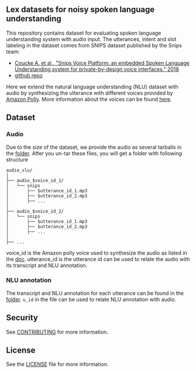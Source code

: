 ## Lex datasets for noisy spoken language understanding 

This repository contains dataset for evaluating spoken language understanding system with audio input. The utterances, intent and slot labeling in the dataset comes from SNIPS dataset published by the Snips team:
-  [Coucke A. et al., "Snips Voice Platform: an embedded Spoken Language Understanding system for private-by-design voice interfaces." 2018](https://arxiv.org/abs/1805.10190)
- [github repo](https://github.com/sonos/nlu-benchmark)


Here we extend the natural language understanding (NLU) dataset with audio by synthesizing the utterance with different voices provided by [Amazon Polly](https://aws.amazon.com/polly/). More information about the voices can be found [here](https://docs.aws.amazon.com/polly/latest/dg/voicelist.html).

## Dataset
### Audio
Due to the size of the dataset, we provide the audio as several tarballs in the [folder](data/audio_slu). After you un-tar these files, you will get a folder with following structure

```
audio_slu/
│
├── audio_$voice_id_1/
│   └── snips
│       ├── $utterance_id_1.mp3
│       ├── $utterance_id_2.mp3
│       ├── ...
│ 
├── audio_$voice_id_2/
│   └── snips
│       ├── $utterance_id_1.mp3
│       ├── $utterance_id_2.mp3
│       ├── ...
│
├── ...
```

voice_id is the Amazon polly voice used to synthesize the audio as listed in the [doc](https://docs.aws.amazon.com/polly/latest/dg/voicelist.html). 
utterance_id is the utterance id can be used to relate the audio with its transcript and NLU annotation.

### NLU annotation
The transcript and NLU annotation for each utterance can be found in the [folder](data/nlu_annotation). `u_id` in the file can be used to relate NLU annotation with audio.

## Security

See [CONTRIBUTING](CONTRIBUTING.md#security-issue-notifications) for more information.

## License

See the [LICENSE](LICENSE) file for more information.

